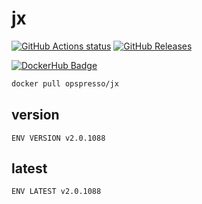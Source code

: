 # jx

[![GitHub Actions status](https://github.com/opspresso/jx/workflows/Build-Push/badge.svg)](https://github.com/opspresso/jx/actions)
[![GitHub Releases](https://img.shields.io/github/release/opspresso/jx.svg)](https://github.com/opspresso/jx/releases)

[![DockerHub Badge](http://dockeri.co/image/opspresso/jx)](https://hub.docker.com/r/opspresso/jx/)

```bash
docker pull opspresso/jx
```

## version

```
ENV VERSION v2.0.1088
```

## latest

```
ENV LATEST v2.0.1088
```
